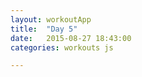 ```yaml
---
layout: workoutApp
title:  "Day 5"
date:   2015-08-27 18:43:00
categories: workouts js

---
```


<script type="text/javascript">
    function get_exercises(){
        var library = exerciseLibrary();
        var exercises = [];

        for(var i=0; i<3; i++){
            exercises.push({exercise: library.trunkRotations, time: 20, reps: 0});
            exercises.push({exercise: library.itbRolls, time: 10, reps: 0});
            exercises.push({exercise: library.itbRolls, time: 10, reps: 0});
            exercises.push({exercise: library.steamEngine, time: 20, reps: 0});
            exercises.push({exercise: library.squats, time: 0, reps: 10});
            exercises.push({exercise: library.squats, time: 0, reps: 10});
        }
                         
        for(var i=0;i<4;i++){
            exercises.push({exercise: library.mountainClimber, time: 60, reps: 0});
            exercises.push({exercise: library.rest, time: 15, reps: 0});
            exercises.push({exercise: library.sidePlankRight,  time: 60, reps: 0});
            exercises.push({exercise: library.rest, time: 15, reps: 0});
            exercises.push({exercise: library.squats, time: 60, reps: 0});
            exercises.push({exercise: library.rest, time: 15, reps: 0});
            exercises.push({exercise: library.sidePlankLeft, time: 60, reps: 0});
            exercises.push({exercise: library.rest, time: 15, reps: 0});
        };
        exercises.pop();
        exercises.push({exercise: library.rest, time: 0, reps: 1});
        exercises.push({exercise: library.pushups, time: 120, reps: 0});
        return exercises;
    }
</script>
